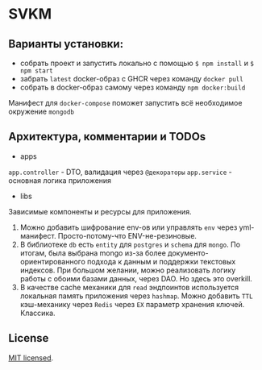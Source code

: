 # SVKM

## Варианты установки: 

- собрать проект и запустить локально с помощью `$ npm install` и `$ npm start`
- забрать `latest` docker-образ с GHCR через команду `docker pull`
- собрать в docker-образ самому через команду `npm docker:build`

Манифест для `docker-compose` поможет запустить всё необходимое окружение `mongodb`

## Архитектура, комментарии и TODOs

- apps

`app.controller` - DTO, валидация через `@декораторы`
`app.service` - основная логика приложения

- libs

Зависимые компоненты и ресурсы для приложения.

1. Можно добавить шифрование env-ов или управлять `env` через yml-манифест. Просто-потому-что ENV-не-резиновые.
2. В библиотеке `db` есть `entity` для `postgres` и `schema` для `mongo`. По итогам, была выбрана mongo из-за более документо-ориентированного подхода к данным и поддержки текстовых индексов.
При большом желании, можно реализовать логику работы с обоими базами данных, через DAO. Но здесь это overkill. 
3. В качестве cache механики для `read` эндпоинтов используется локальная память приложения через `hashmap`. Можно добавить  `TTL` кэш-механику через `Redis` через `EX` параметр хранения ключей. Классика.  


## License

[MIT licensed](LICENSE).
